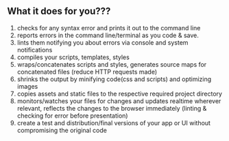 ## What it does for you???

1. checks for any syntax error and prints it out to the command line
2. reports errors in the command line/terminal as you code & save. 
3. lints them notifying you about errors via console and system notifications
4. compiles your scripts, templates, styles 
5. wraps/concatenates scripts and styles, generates source maps for concatenated files (reduce HTTP requests made)
6. shrinks the output by minifying code(css and scripts) and optimizing images
7. copies assets and static files to the respective required project directory 
8. monitors/watches your files for changes and updates realtime wherever relevant, reflects the changes to the browser immediately (linting & checking for error before presentation)
9. create a test and distribution/final versions of your app or UI without compromising the original code